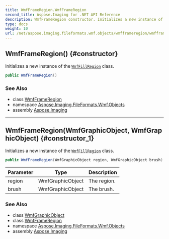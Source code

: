 ```yaml
---
title: WmfFrameRegion.WmfFrameRegion
second_title: Aspose.Imaging for .NET API Reference
description: WmfFrameRegion constructor. Initializes a new instance of the WmfFillRegion class
type: docs
weight: 10
url: /net/aspose.imaging.fileformats.wmf.objects/wmfframeregion/wmfframeregion/
---
```

## WmfFrameRegion() {#constructor}

Initializes a new instance of the [`WmfFillRegion`](../../wmffillregion/) class.

```csharp
public WmfFrameRegion()
```

### See Also

* class [WmfFrameRegion](../)
* namespace [Aspose.Imaging.FileFormats.Wmf.Objects](../../wmfframeregion/)
* assembly [Aspose.Imaging](../../../)

---

## WmfFrameRegion(WmfGraphicObject, WmfGraphicObject) {#constructor_1}

Initializes a new instance of the [`WmfFillRegion`](../../wmffillregion/) class.

```csharp
public WmfFrameRegion(WmfGraphicObject region, WmfGraphicObject brush)
```

| Parameter | Type | Description |
| --- | --- | --- |
| region | WmfGraphicObject | The region. |
| brush | WmfGraphicObject | The brush. |

### See Also

* class [WmfGraphicObject](../../wmfgraphicobject/)
* class [WmfFrameRegion](../)
* namespace [Aspose.Imaging.FileFormats.Wmf.Objects](../../wmfframeregion/)
* assembly [Aspose.Imaging](../../../)



